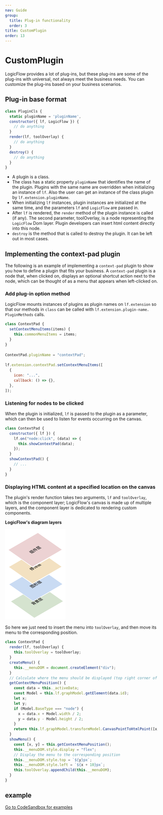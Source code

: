 ```yaml
---
nav: Guide
group:
  title: Plug-in functionality
  order: 3
title: CustomPlugin
order: 13
---
```


# CustomPlugin

LogicFlow provides a lot of plug-ins, but these plug-ins are some of the plug-ins with universal, not always meet the business needs. You can customize the plug-ins based on your business scenarios.

## Plug-in base format

```jsx | pure
class PluginCls {
  static pluginName = 'pluginName',
  constructor({ lf, LogicFlow }) {
    // do anything
  }
  render(lf, toolOverlay) {
    // do anything
  }
  destroy() {
    // do anything
  }
}
```

- A plugin is a class.
- The class has a static property `pluginName` that identifies the name of the plugin. Plugins with the same name are overridden when initializing an instance of `lf`. Also the user can get an instance of the class plugin by `lf.extension.pluginName`.
- When initializing `lf` instances, plugin instances are initialized at the same time, and the parameters `lf` and `LogicFlow` are passed in.
- After `lf` is rendered, the `render` method of the plugin instance is called (if any). The second parameter, toolOverlay, is a node representing the `LogicFlow` Dom layer. Plugin developers can insert html content directly into this node.
- `destroy` is the method that is called to destroy the plugin. It can be left out in most cases.

## Implementing the context-pad plugin

The following is an example of implementing a `context-pad` plugin to show you how to define a plugin that fits your business. A `context-pad` plugin is a node that, when clicked on, displays an optional shortcut action next to the node, which can be thought of as a menu that appears when left-clicked on.

### Add plug-in option method

LogicFlow mounts instances of plugins as plugin names on `lf.extension` so that our methods in `class` can be called with `lf.extension.plugin-name. PluginMethods` calls.

```jsx | pure
class ContextPad {
  setContextMenuItems(items) {
    this.commonMenuItems = items;
  }
}

ContextPad.pluginName = "contextPad";

lf.extension.contextPad.setContextMenuItems([
  {
    icon: "...",
    callback: () => {},
  },
]);
```

### Listening for nodes to be clicked

When the plugin is initialized, `lf` is passed to the plugin as a parameter, which can then be used to listen for events occurring on the canvas.

```jsx | pure
class ContextPad {
  constructor({ lf }) {
    lf.on("node:click", (data) => {
      this.showContextPad(data);
    });
  }
  showContextPad() {
    // ...
  }
}
```

### Displaying HTML content at a specified location on the canvas

The plugin's render function takes two arguments, `lf` and `toolOverlay`, which is the component layer; LogicFlow's canvas is made up of multiple layers, and the component layer is dedicated to rendering custom components.

**LogicFlow's diagram layers**

<img src="../../public/overlay.png" width="200">

So here we just need to insert the menu into `toolOverlay`, and then move its menu to the corresponding position.

```jsx | pure
class ContextPad {
  render(lf, toolOverlay) {
    this.toolOverlay = toolOverlay;
  }
  createMenu() {
    this.__menuDOM = document.createElement("div");
  }
  // Calculate where the menu should be displayed (top right corner of the node)
  getContextMenuPosition() {
    const data = this._activeData;
    const Model = this.lf.graphModel.getElement(data.id);
    let x;
    let y;
    if (Model.BaseType === "node") {
      x = data.x + Model.width / 2;
      y = data.y - Model.height / 2;
    }
    return this.lf.graphModel.transformModel.CanvasPointToHtmlPoint([x, y]);
  }
  showMenu() {
    const [x, y] = this.getContextMenuPosition();
    this.__menuDOM.style.display = "flex";
    // Display the menu to the corresponding position
    this.__menuDOM.style.top = `${y}px`;
    this.__menuDOM.style.left = `${x + 10}px`;
    this.toolOverlay.appendChild(this.__menuDOM);
  }
}
```

## example

<a href="https://codesandbox.io/embed/logicflow-base22-rl301?fontsize=14&hidenavigation=1&theme=dark&view=preview" target="_blank"> Go to CodeSandbox for examples</a>
